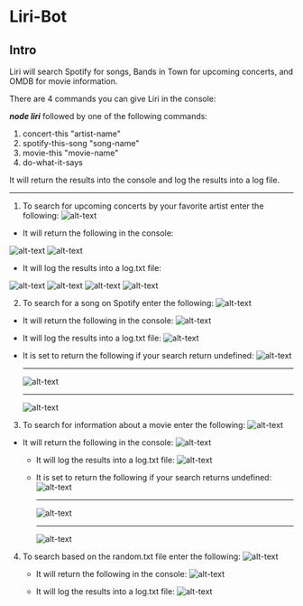 # Liri-Bot

## Intro

Liri will search Spotify for songs, Bands in Town for upcoming concerts, and OMDB for movie information.

There are 4 commands you can give Liri in the console:

**_node liri_** followed by one of the following commands:

1. concert-this "artist-name"
2. spotify-this-song "song-name"
3. movie-this "movie-name"
4. do-what-it-says

It will return the results into the console and log the results into a log file.

---

1. To search for upcoming concerts by your favorite artist enter the following:
   ![alt-text](screenshots/concertThisSearch.png)

- It will return the following in the console:

![alt-text](screenshots/concertThisConsole1.png)
![alt-text](screenshots/concertThisConsole2.png)

- It will log the results into a log.txt file:

![alt-text](screenshots/concertThisLog1.png)
![alt-text](screenshots/concertThisLog2.png)
![alt-text](screenshots/concertThisLog3.png)
![alt-text](screenshots/concertThisLog4.png)

2. To search for a song on Spotify enter the following:
   ![alt-text](screenshots/spotifyThisSongSearch.png)

- It will return the following in the console:
  ![alt-text](screenshots/spotifyThisSongConsole.png)

- It will log the results into a log.txt file:
  ![alt-text](screenshots/spotifyThisSongLog.png)

- It is set to return the following if your search return undefined:
  ![alt-text](screenshots/spotifyThisSongSearchError.png)
  ***
  ![alt-text](screenshots/spotifyThisSongErrorConsole.png)
  ***
  ![alt-text](screenshots/spotifyThisSongSearchErrorLog.png)

3. To search for information about a movie enter the following:
   ![alt-text](screenshots/movieThisSearch.png)

- It will return the following in the console:
  ![alt-text](screenshots/movieThisConsole.png)

  - It will log the results into a log.txt file:
    ![alt-text](screenshots/movieThisLog.png)

  - It is set to return the following if your search returns undefined:
    ![alt-text](screenshots/movieThisErrorSearch.png)
    ***
    ![alt-text](screenshots/movieThisErrorConsole.png)
    ***
    ![alt-text](screenshots/movieThisErrorLog.png)

4. To search based on the random.txt file enter the following:
   ![alt-text](screenshots/doWhatItSaysSearch.png)

   - It will return the following in the console:
     ![alt-text](screenshots/doWhatItSaysConsole.png)

   - It will log the results into a log.txt file:
     ![alt-text](screenshots/doWhatItSaysLog.png)

